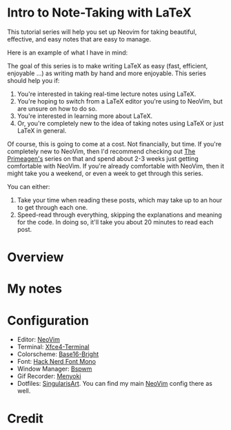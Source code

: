 # Intro to Note-Taking with LaTeX


This tutorial series will help you set up Neovim for taking beautiful,
effective, and easy notes that are easy to manage.

Here is an example of what I have in mind:

<!-- {{< video src="introduction.mp4" controls="false" autoplay="true" loop="true" muted="true">}} -->

The goal of this series is to make writing LaTeX as easy (fast, efficient,
enjoyable ...) as writing math by hand and more enjoyable. This series should
help you if:

1. You're interested in taking real-time lecture notes using LaTeX.
2. You're hoping to switch from a LaTeX editor you're using to NeoVim, but are
   unsure on how to do so.
3. You're interested in learning more about LaTeX.
4. Or, you're completely new to the idea of taking notes using LaTeX or just
   LaTeX in general.

Of course, this is going to come at a cost. Not financially, but time. If
you're completely new to NeoVim, then I'd recommend checking out [The
Primeagen's](https://www.youtube.com/playlist?list=PLm323Lc7iSW_wuxqmKx_xxNtJC_hJbQ7R)
series on that and spend about 2-3 weeks just getting comfortable with NeoVim.
If you're already comfortable with NeoVim, then it might take you a weekend, or
even a week to get through this series.

You can either:

1. Take your time when reading these posts, which may take up to an hour to get
   through each one.
2. Speed-read through everything, skipping the explanations and meaning for the
   code. In doing so, it'll take you about 20 minutes to read each post.

# Overview

# My notes

# Configuration

* Editor: [NeoVim](https://neovim.io/)
* Terminal: [Xfce4-Terminal]()
* Colorscheme: [Base16-Bright]()
* Font: [Hack Nerd Font Mono]()
* Window Manager: [Bspwm]()
* Gif Recorder: [Menyoki]()
* Dotfiles: [SingularisArt](https://github.com/SingularisArt/Singularis). You
  can find my main
  [NeoVim](https://github.com/SingularisArt/Singularis/tree/master/aspects/nvim)
  config there as well.

# Credit

